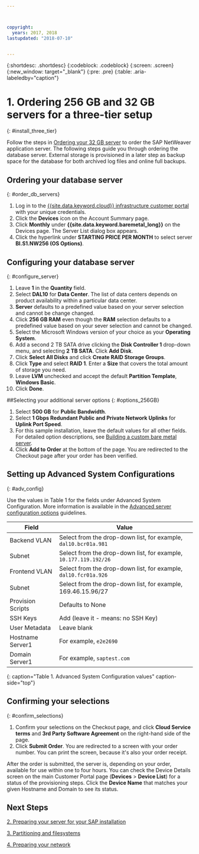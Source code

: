 ```yaml
---



copyright:
  years: 2017, 2018
lastupdated: "2018-07-10"


---
```


{:shortdesc: .shortdesc}
{:codeblock: .codeblock}
{:screen: .screen}
{:new_window: target="_blank"}
{:pre: .pre}
{:table: .aria-labeledby="caption"}

# 1. Ordering  256 GB and 32 GB servers for a three-tier setup
{: #install_three_tier}

Follow the steps in [Ordering your 32 GB server](/docs/infrastructure/sap-netweaver-ms-qrg/ms-set-up-infrastructure-32GB.html#order_32GB) to order the SAP NetWeaver application server. The following steps guide you through ordering the database server. External storage is provisioned in a later step as backup space for the database for both archived log files and online full backups.

## Ordering your database server
{: #order_db_servers}

1. Log in to the [{{site.data.keyword.cloud}} infrastructure customer portal](https://control.softlayer.com) with your unique credentials.
2. Click the **Devices** icon on the Account Summary page.
3. Click **Monthly** under **{{site.data.keyword.baremetal_long}}** on the Devices page. The Server List dialog box appears.
4. Click the hyperlink under **STARTING PRICE PER MONTH** to select server **BI.S1.NW256 (OS Options)**.

## Configuring your database server
{: #configure_server}

1. Leave **1** in the **Quantity** field.
2. Select **DAL10** for **Data Center**. The list of data centers depends on product availability within a particular data center.
3. **Server** defaults to a predefined value based on your server selection and cannot be change changed.
4. Click **256 GB RAM** even though the **RAM** selection defaults to a predefined value based on your sever selection and cannot be changed.
5. Select the Microsoft Windows version of your choice as your **Operating System**.
6. Add a second 2 TB SATA drive clicking the **Disk Controller 1** drop-down menu, and selecting **2 TB SATA**. Click **Add Disk**.
7. Click **Select All Disks** and click **Create RAID Storage Groups**.
8. Click **Type** and select **RAID 1**. Enter a **Size** that covers the total amount of storage you need.
9. Leave **LVM** unchecked and accept the default **Partition Template**, **Windows Basic**.
10. Click **Done**.

##Selecting your additional server options
{: #options_256GB}

1. Select **500 GB** for **Public Bandwidth**.
2. Select **1 Gbps Redundant Public and Private Network Uplinks** for **Uplink Port Speed**.
3. For this sample installation, leave the default values for all other fields. For detailed option descriptions, see [Building a custom bare metal server](https://console.bluemix.net/docs/bare-metal/baremetal-provision.html#addl-server-options).
10. Click **Add to Order** at the bottom of the page. You are redirected to the Checkout page after your order has been verified.

## Setting up Advanced System Configurations
{: #adv_config}

Use the values in Table 1 for the fields under Advanced System Configuration. More information is available in the [Advanced server configuration options](https://console.bluemix.net/docs/bare-metal/baremetal-provision.html#adv-system-config) guidelines.

|              Field               |      Value                                                           |
| -------------------------------- | -------------------------------------------------------------------- |
|Backend VLAN                      | Select from the drop-down list, for example, `dal10.bcr01a.981`      |
|Subnet                            | Select from the drop-down list, for example, `10.177.119.192/26`     |
|Frontend VLAN                     | Select from the drop-down list, for example, `dal10.fcr01a.926`      |
|Subnet                            | Select from the drop-down list, for example, 169.46.15.96/27         |
|Provision Scripts                 | Defaults to None                                                     |
|SSH Keys                          | Add (leave it - means: no SSH Key)                                   |
|User Metadata                     | Leave blank                                                          |
|Hostname Server1                  | For example, `e2e2690`                                               |
|Domain Server1                    | For example, `saptest.com`                                           |
{: caption="Table 1. Advanced System Configuration values" caption-side="top"}

## Confirming your selections
{: #confirm_selections}

1. Confirm your selections on the Checkout page, and click **Cloud Service terms** and **3rd Party Software Agreement** on the right-hand side of the page.
2. Click **Submit Order**. You are redirected to a screen with your order number. You can print the screen, because it's also your order receipt.

After the order is submitted, the server is, depending on your order, available for use within one to four hours. You can check the Device Details screen on the main Customer Portal page (**Devices** > **Device List**) for a status of the provisioning steps. Click the **Device Name** that matches your given Hostname and Domain to see its status.

## Next Steps

  [2. Preparing your server for your SAP installation](/docs/infrastructure/sap-netweaver-ms-qrg/ms-prepare-server-256GB.html)
  
  [3. Partitioning and filesystems](/docs/infrastructure/sap-netweaver-ms-qrg/ms-partition-256GB.html)
  
  [4. Preparing your network](/docs/infrastructure/sap-netweaver-ms-qrg/ms-prepare-network.html#network)
